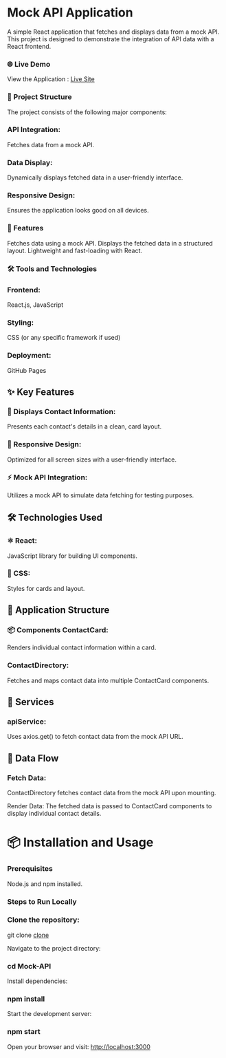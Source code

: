 # Mock API Application

A simple React application that fetches and displays data from a mock API. This project is designed to demonstrate the integration of API data with a React frontend.

### 🌐 Live Demo
View the Application : [Live Site](https://sibi1103.github.io/Mock-API/)

### 📁 Project Structure
The project consists of the following major components:

### API Integration:
 Fetches data from a mock API.
### Data Display: 
Dynamically displays fetched data in a user-friendly interface.
### Responsive Design:
 Ensures the application looks good on all devices.
 
### 🚀 Features
Fetches data using a mock API.
Displays the fetched data in a structured layout.
Lightweight and fast-loading with React.

### 🛠️ Tools and Technologies
### Frontend:
 React.js, JavaScript
### Styling:
 CSS (or any specific framework if used)
### Deployment:
 GitHub Pages

## ✨ Key Features
### 📇 Displays Contact Information:
 Presents each contact's details in a clean, card layout.
### 📱 Responsive Design: 
Optimized for all screen sizes with a user-friendly interface.
### ⚡ Mock API Integration: 
Utilizes a mock API to simulate data fetching for testing purposes.

## 🛠️ Technologies Used
### ⚛️ React:
 JavaScript library for building UI components.
### 🎨 CSS:
 Styles for cards and layout.

## 📂 Application Structure
### 📦 Components ContactCard: 
Renders individual contact information within a card.
### ContactDirectory:
 Fetches and maps contact data into multiple ContactCard components.

## 🔧 Services
### apiService:
 Uses axios.get() to fetch contact data from the mock API URL.

## 🔄 Data Flow
### Fetch Data: 
ContactDirectory fetches contact data from the mock API upon mounting.

Render Data: The fetched data is passed to ContactCard components to display individual contact details.

# 📦 Installation and Usage

### Prerequisites
Node.js and npm installed.

### Steps to Run Locally

### Clone the repository:
git clone [clone](https://github.com/sibi1103/Mock-API.git)

Navigate to the project directory:
### cd Mock-API

Install dependencies:
### npm install

Start the development server:
### npm start

Open your browser and visit: [http://localhost:3000](http://localhost:3000)
